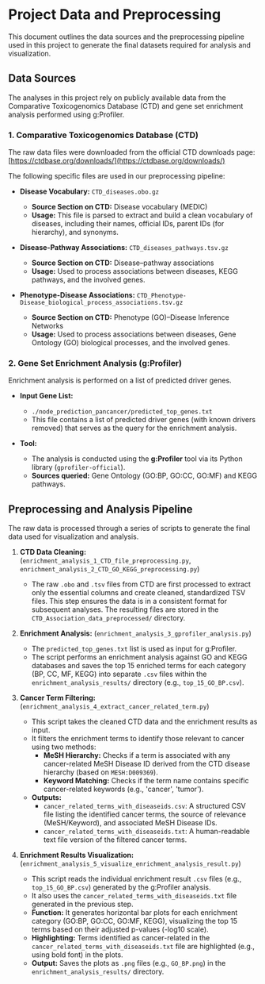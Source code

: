 # Project Data and Preprocessing

This document outlines the data sources and the preprocessing pipeline used in this project to generate the final datasets required for analysis and visualization.

## Data Sources

The analyses in this project rely on publicly available data from the Comparative Toxicogenomics Database (CTD) and gene set enrichment analysis performed using g:Profiler.

### 1. Comparative Toxicogenomics Database (CTD)

The raw data files were downloaded from the official CTD downloads page:
[https://ctdbase.org/downloads/](https://ctdbase.org/downloads/)

The following specific files are used in our preprocessing pipeline:

* **Disease Vocabulary:** `CTD_diseases.obo.gz`
    * **Source Section on CTD:** Disease vocabulary (MEDIC)
    * **Usage:** This file is parsed to extract and build a clean vocabulary of diseases, including their names, official IDs, parent IDs (for hierarchy), and synonyms.

* **Disease-Pathway Associations:** `CTD_diseases_pathways.tsv.gz`
    * **Source Section on CTD:** Disease–pathway associations
    * **Usage:** Used to process associations between diseases, KEGG pathways, and the involved genes.

* **Phenotype-Disease Associations:** `CTD_Phenotype-Disease_biological_process_associations.tsv.gz`
    * **Source Section on CTD:** Phenotype (GO)–Disease Inference Networks
    * **Usage:** Used to process associations between diseases, Gene Ontology (GO) biological processes, and the involved genes.

### 2. Gene Set Enrichment Analysis (g:Profiler)

Enrichment analysis is performed on a list of predicted driver genes.

* **Input Gene List:**
    * `./node_prediction_pancancer/predicted_top_genes.txt`
    * This file contains a list of predicted driver genes (with known drivers removed) that serves as the query for the enrichment analysis.

* **Tool:**
    * The analysis is conducted using the **g:Profiler** tool via its Python library (`gprofiler-official`).
    * **Sources queried:** Gene Ontology (GO:BP, GO:CC, GO:MF) and KEGG pathways.

## Preprocessing and Analysis Pipeline

The raw data is processed through a series of scripts to generate the final data used for visualization and analysis.

1.  **CTD Data Cleaning:** (`enrichment_analysis_1_CTD_file_preprocessing.py`, `enrichment_analysis_2_CTD_GO_KEGG_preprocessing.py`)
    * The raw `.obo` and `.tsv` files from CTD are first processed to extract only the essential columns and create cleaned, standardized TSV files. This step ensures the data is in a consistent format for subsequent analyses. The resulting files are stored in the `CTD_Association_data_preprocessed/` directory.

2.  **Enrichment Analysis:** (`enrichment_analysis_3_gprofiler_analysis.py`)
    * The `predicted_top_genes.txt` list is used as input for g:Profiler.
    * The script performs an enrichment analysis against GO and KEGG databases and saves the top 15 enriched terms for each category (BP, CC, MF, KEGG) into separate `.csv` files within the `enrichment_analysis_results/` directory (e.g., `top_15_GO_BP.csv`).

3.  **Cancer Term Filtering:** (`enrichment_analysis_4_extract_cancer_related_term.py`)
    * This script takes the cleaned CTD data and the enrichment results as input.
    * It filters the enrichment terms to identify those relevant to cancer using two methods:
        * **MeSH Hierarchy:** Checks if a term is associated with any cancer-related MeSH Disease ID derived from the CTD disease hierarchy (based on `MESH:D009369`).
        * **Keyword Matching:** Checks if the term name contains specific cancer-related keywords (e.g., 'cancer', 'tumor').
    * **Outputs:**
        * `cancer_related_terms_with_diseaseids.csv`: A structured CSV file listing the identified cancer terms, the source of relevance (MeSH/Keyword), and associated MeSH Disease IDs.
        * `cancer_related_terms_with_diseaseids.txt`: A human-readable text file version of the filtered cancer terms.

4.  **Enrichment Results Visualization:** (`enrichment_analysis_5_visualize_enrichment_analysis_result.py`)
    * This script reads the individual enrichment result `.csv` files (e.g., `top_15_GO_BP.csv`) generated by the g:Profiler analysis.
    * It also uses the `cancer_related_terms_with_diseaseids.txt` file generated in the previous step.
    * **Function:** It generates horizontal bar plots for each enrichment category (GO:BP, GO:CC, GO:MF, KEGG), visualizing the top 15 terms based on their adjusted p-values (-log10 scale).
    * **Highlighting:** Terms identified as cancer-related in the `cancer_related_terms_with_diseaseids.txt` file are highlighted (e.g., using bold font) in the plots.
    * **Output:** Saves the plots as `.png` files (e.g., `GO_BP.png`) in the `enrichment_analysis_results/` directory.
